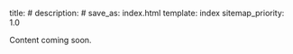 title: #
description: #
save_as: index.html
template: index
sitemap_priority: 1.0


Content coming soon.
